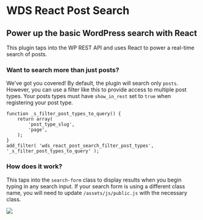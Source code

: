 # WDS React Post Search
## Power up the basic WordPress search with React

This plugin taps into the WP REST API and uses React to power a real-time search of posts.

### Want to search more than just posts?

We've got you covered! By default, the plugin will search only `posts`. However, you can use a filter like this to provide access to multiple post types. Your posts types must have `show_in_rest` set to `true` when registering your post type.

```
function _s_filter_post_types_to_query() {
    return array(
        'post_type_slug',
        'page',
    );
}
add_filter( 'wds_react_post_search_filter_post_types', '_s_filter_post_types_to_query' );
```

### How does it work?

This taps into the `search-form` class to display results when you begin typing in any search input. If your search form is using a different class name, you will need to update `/assets/js/public.js` with the necessary class.

![](https://dl.dropbox.com/s/7f37z9lpckb5pku/react-post-search-updated-again.gif?dl=0)
